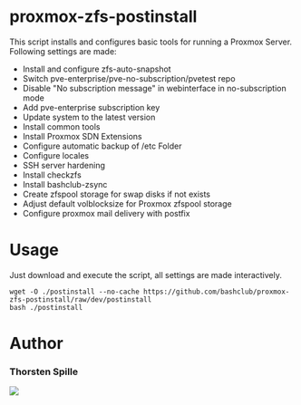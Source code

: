 # proxmox-zfs-postinstall

This script installs and configures basic tools for running a Proxmox Server.
Following settings are made:
- Install and configure zfs-auto-snapshot
- Switch pve-enterprise/pve-no-subscription/pvetest repo
- Disable "No subscription message" in webinterface in no-subscription mode
- Add pve-enterprise subscription key
- Update system to the latest version
- Install common tools
- Install Proxmox SDN Extensions
- Configure automatic backup of /etc Folder
- Configure locales
- SSH server hardening
- Install checkzfs
- Install bashclub-zsync
- Create zfspool storage for swap disks if not exists
- Adjust default volblocksize for Proxmox zfspool storage
- Configure proxmox mail delivery with postfix

# Usage

Just download and execute the script, all settings are made interactively.
```
wget -O ./postinstall --no-cache https://github.com/bashclub/proxmox-zfs-postinstall/raw/dev/postinstall
bash ./postinstall
```

# Author
### Thorsten Spille
[<img src="https://storage.ko-fi.com/cdn/brandasset/kofi_s_tag_dark.png" rel="Support me on Ko-Fi">](https://ko-fi.com/thorakel)
